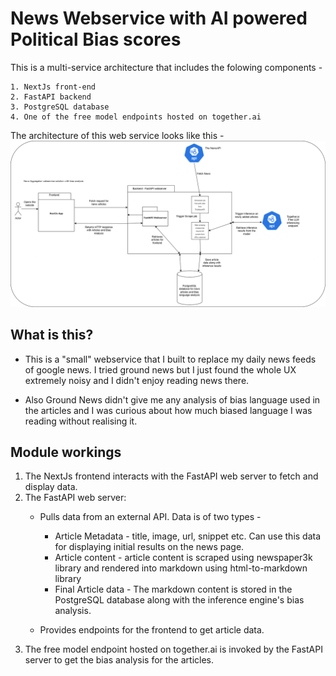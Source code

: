 # News Webservice with AI powered Political Bias scores


This is a multi-service architecture that includes the folowing components -

    1. NextJs front-end
    2. FastAPI backend
    3. PostgreSQL database
    4. One of the free model endpoints hosted on together.ai

The architecture of this web service looks like this -
![architecture diagram](<misc_assets/Webapp architecture mockup_new.png>)

## What is this?

 - This is a "small" webservice that I built to replace my daily news feeds of google news. I tried ground news but I just found the whole UX extremely noisy and I didn't enjoy reading news there.

 - Also Ground News didn't give me any analysis of bias language used in the articles and I was curious about how much biased language I was reading without realising it.

## Module workings

1. The NextJs frontend interacts with the FastAPI web server to fetch and display data.
2. The FastAPI web server:
   - Pulls data from an external API. Data is of two types - 
     - Article Metadata - title, image, url, snippet etc. Can use this data for displaying initial results on the news page.
     - Article content - article content is scraped using newspaper3k library and rendered into markdown using html-to-markdown library
     - Final Article data -  The markdown content is stored in the PostgreSQL database along with the inference engine's bias analysis.

   - Provides endpoints for the frontend to get article data.
3. The free model endpoint hosted on together.ai is invoked by the FastAPI server to get the bias analysis for the articles.

